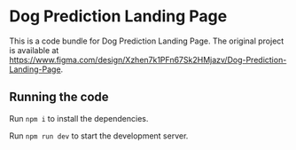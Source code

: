 
  # Dog Prediction Landing Page

  This is a code bundle for Dog Prediction Landing Page. The original project is available at https://www.figma.com/design/Xzhen7k1PFn67Sk2HMjazv/Dog-Prediction-Landing-Page.

  ## Running the code

  Run `npm i` to install the dependencies.

  Run `npm run dev` to start the development server.
  